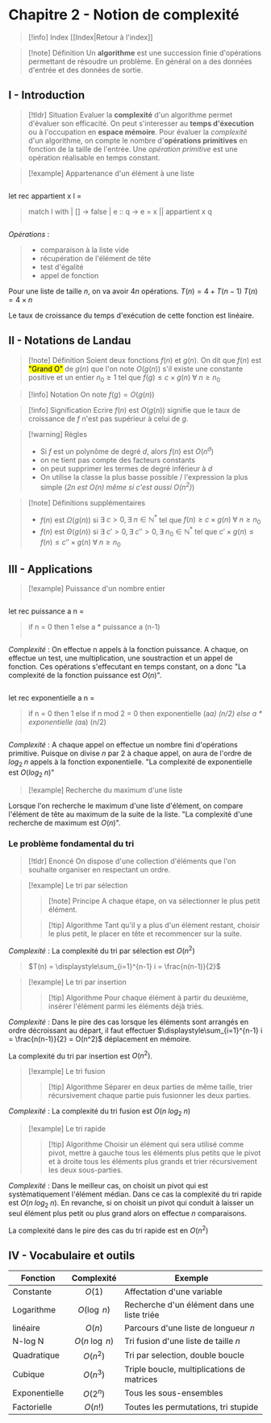 # Chapitre 2 - Notion de complexité

> [!info] Index
> [[Index|Retour à l'index]]

> [!note] Définition
Un **algorithme** est une succession finie d'opérations permettant de résoudre un problème. En général on a des données d'entrée et des données de sortie.

## I - Introduction

> [!tldr] Situation
Evaluer la **complexité** d'un algorithme permet d'évaluer son efficacité.
On peut s'interesser au **temps d'éxecution** ou à l'occupation en **espace mémoire**.
Pour évaluer la *complexité* d'un algorithme, on compte le nombre d'**opérations primitives** en fonction de la taille de l'entrée.
Une *opération primitive* est une opération réalisable en temps constant.

> [!example] Appartenance d'un élément à une liste
>
>```ocaml
let rec appartient x l =
 >   match l with
 >   | [] -> false
 >   | e :: q -> e = x || appartient x q
>```
>
*Opérations* :
>- comparaison à la liste vide
>- récupération de l'élément de tête
>- test d'égalité
>- appel de fonction
>
Pour une liste de taille $n$, on va avoir $4n$ opérations.
$T(n) = 4 + T(n-1)$
$T(n) = 4 \times n$
>
Le taux de croissance du temps d'exécution de cette fonction est linéaire.

## II - Notations de Landau

> [!note] Définition
Soient deux fonctions $f(n)$ et $g(n)$. On dit que $f(n)$ est <mark>"Grand O"</mark> de $g(n)$ que l'on note $O(g(n))$ s'il existe une constante positive et un entier $n_0 \geq 1$ tel que $f(g) \leq c \times g(n) \; \forall \; n \geq n_0$

> [!info] Notation
On note $f(g) = O(g(n))$

> [!info] Signification
 Ecrire $f(n)$ est $O(g(n))$ signifie que le taux de croissance de $f$ n'est pas supérieur à celui de $g$.

> [!warning] Règles
>- Si $f$ est un polynôme de degré $d$, alors $f(n)$ est $O(n^d)$
 >	- on ne tient pas compte des facteurs constants
 >	- on peut supprimer les termes de degré inférieur à $d$
>- On utilise la classe la plus basse possible / l'expression la plus simple (*$2n$ est $O(n)$ même si c'est aussi $O(n^2)$*)

> [!note] Définitions supplémentaires
> - $f(n)$ est $\Omega(g(n))$ si $\exists \; c > 0, \exists \; n \in \mathbb{N}^*$ tel que $f(n) \geq c \times g(n) \; \forall \; n \geq n_0$
> - $f(n)$ est $\Theta(g(n))$ si $\exists \; c' > 0, \exists \; c'' > 0, \exists \; n_0 \in \mathbb{N}^*$ tel que $c' \times g(n) \leq f(n) \leq c'' \times g(n) \; \forall \; n \geq n_0$

## III - Applications

> [!example] Puissance d'un nombre entier
>
>```ocaml
let rec puissance a n =
 >   if n = 0 then 1
 >   else a * puissance a (n-1)
>```
>
*Complexité* : On effectue n appels à la fonction puissance. A chaque, on effectue un test, une multiplication, une soustraction  et un appel de fonction. Ces opérations s'effecutant en temps constant, on a donc "La complexité de la fonction puissance est $O(n)$".
>
>```ocaml
let rec exponentielle a n =
>    if n = 0 then 1
>    else if n mod 2 = 0 then exponentielle (a*a) (n/2)
>    else a * exponentielle (a*a) (n/2)
>```
>
*Complexité* : A chaque appel on effectue un nombre fini d'opérations primitive. Puisque on divise $n$ par 2 à chaque appel, on aura de l'ordre de $log_2 \; n$ appels à la fonction exponentielle. "La complexité de exponentielle est $O(log_2 \; n)$"

> [!example] Recherche du maximum d'une liste
>
Lorsque l'on recherche le maximum d'une liste d'élément, on compare l'élément de tête au maximum de la suite de la liste. "La complexité d'une recherche de maximum est $O(n)$".

### Le problème fondamental du tri

> [!tldr] Enoncé
> On dispose d'une collection d'éléments que l'on souhaite organiser en respectant un ordre.

> [!example] Le tri par sélection
>
 >> [!note] Principe
 >> A chaque étape, on va sélectionner le plus petit élément.
>
>> [!tip] Algorithme
>> Tant qu'il y a plus d'un élément restant, choisir le plus petit, le placer en tête et recommencer sur la suite.
>
*Complexité* : La complexité du tri par sélection est $O(n^2)$
> $T(n) = \displaystyle\sum_{i=1}^{n-1} i = \frac{n(n-1)}{2}$

> [!example] Le tri par insertion
>
>> [!tip] Algorithme
>Pour chaque élément à partir du deuxième, insérer l'élément parmi les éléments déjà triés.
>
*Complexité* : Dans le pire des cas lorsque les éléments sont arrangés en ordre décroissant au départ, il faut effectuer $\displaystyle\sum_{i=1}^{n-1} i = \frac{n(n-1)}{2} = O(n^2)$ déplacement en mémoire.
>
La complexité du tri par insertion est $O(n^2)$.

> [!example] Le tri fusion
>
>> [!tip] Algorithme
Séparer en deux parties de même taille, trier récursivement chaque partie puis fusionner les deux parties.
>
*Complexité* : La complexité du tri fusion est $O(n \; log_2 \; n)$

> [!example] Le tri rapide
>
>> [!tip] Algorithme
Choisir un élément qui sera utilisé comme pivot, mettre à gauche tous les éléments plus petits que le pivot et à droite tous les éléments plus grands et trier récursivement les deux sous-parties.
>
*Complexité* : Dans le meilleur cas, on choisit un pivot qui est systèmatiquement l'élément médian. Dans ce cas la complexité du tri rapide est $O(n \; log_2 \; n)$. En revanche, si on choisit un pivot qui conduit à laisser un seul élément plus petit ou plus grand alors on effectue $n$ comparaisons.
>
La complexité dans le pire des cas du tri rapide est en $O(n^2)$

## IV - Vocabulaire et outils

| Fonction      |     Complexité     | Exemple                                     |
| ------------- |:------------------:| ------------------------------------------- |
| Constante     |       $O(1)$       | Affectation d'une variable                  |
| Logarithme    |   $O(\log \; n)$    | Recherche d'un élément dans une liste triée |
| linéaire      |       $O(n)$       | Parcours d'une liste de longueur $n$        |
| N-log N       | $O(n \; \log \; n)$ | Tri fusion d'une liste de taille $n$        |
| Quadratique   |      $O(n^2)$      | Tri par selection, double boucle            |
| Cubique       |      $O(n^3)$      | Triple boucle, multiplications de matrices  |
| Exponentielle |      $O(2^n)$      | Tous les sous-ensembles                     |
| Factorielle   |      $O(n!)$       | Toutes les permutations, tri stupide        |